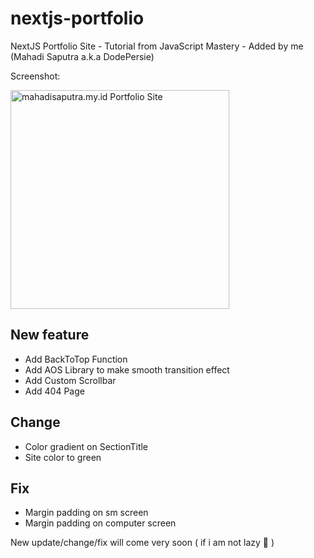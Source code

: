 # nextjs-portfolio

NextJS Portfolio Site - Tutorial from JavaScript Mastery - Added by me (Mahadi Saputra a.k.a DodePersie)

Screenshot:

<p align="left">
  <img src="https://mahadisaputra.my.id/images/5.png" width="350" title="mahadisaputra.my.id Portfolio Site">
</p>

## New feature
- Add BackToTop Function
- Add AOS Library to make smooth transition effect
- Add Custom Scrollbar
- Add 404 Page

## Change
- Color gradient on SectionTitle
- Site color to green

## Fix
- Margin padding on sm screen
- Margin padding on computer screen

New update/change/fix will come very soon ( if i am not lazy 🤣 )
